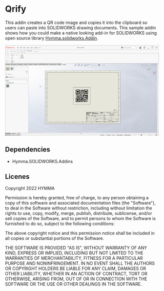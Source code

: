 # Qrify
This addin creates a QR code image and copies it into the clipboard so users can paste into SOLIDWORKS drawing documents. This sample addin shows how you could make a native looking add-in for SOLIDWORKS using open source library [Hymma.solidworks.Addin](./).

![Qrify](./Docs/Qrify%20for%20SOLIDWORKS.png)
## Dependencies
- Hymma.SOLIDWORKS.Addins 
## Licenes
Copyright 2022 HYMMA

Permission is hereby granted, free of charge, to any person obtaining a copy of this software and associated documentation files (the "Software"), to deal in the Software without restriction, including without limitation the rights to use, copy, modify, merge, publish, distribute, sublicense, and/or sell copies of the Software, and to permit persons to whom the Software is furnished to do so, subject to the following conditions:

The above copyright notice and this permission notice shall be included in all copies or substantial portions of the Software.

THE SOFTWARE IS PROVIDED "AS IS", WITHOUT WARRANTY OF ANY KIND, EXPRESS OR IMPLIED, INCLUDING BUT NOT LIMITED TO THE WARRANTIES OF MERCHANTABILITY, FITNESS FOR A PARTICULAR PURPOSE AND NONINFRINGEMENT. IN NO EVENT SHALL THE AUTHORS OR COPYRIGHT HOLDERS BE LIABLE FOR ANY CLAIM, DAMAGES OR OTHER LIABILITY, WHETHER IN AN ACTION OF CONTRACT, TORT OR OTHERWISE, ARISING FROM, OUT OF OR IN CONNECTION WITH THE SOFTWARE OR THE USE OR OTHER DEALINGS IN THE SOFTWARE.